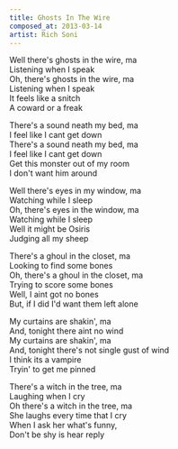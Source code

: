 ```yaml
---
title: Ghosts In The Wire
composed_at: 2013-03-14
artist: Rich Soni
---
```


Well there's ghosts in the wire, ma  
Listening when I speak  
Oh, there's ghosts in the wire, ma  
Listening when I speak  
It feels like a snitch  
A coward or a freak  

There's a sound neath my bed, ma  
I feel like I cant get down  
There's a sound neath my bed, ma  
I feel like I cant get down  
Get this monster out of my room  
I don't want him around  

Well there's eyes in my window, ma  
Watching while I sleep  
Oh, there's eyes in the window, ma  
Watching while I sleep  
Well it might be Osiris   
Judging all my sheep  

There's a ghoul in the closet, ma  
Looking to find some bones  
Oh, there's a ghoul in the closet, ma  
Trying to score some bones  
Well, I aint got no bones  
But, if I did I'd want them left alone  

My curtains are shakin', ma  
And, tonight there aint no wind  
My curtains are shakin', ma  
And, tonight there's not single gust of wind  
I think its a vampire  
Tryin' to get me pinned  

There's a witch in the tree, ma  
Laughing when I cry  
Oh there's a witch in the tree, ma  
She laughs every time that I cry  
When I ask her what's funny,  
Don't be shy is hear reply  
